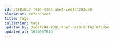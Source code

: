 ```yaml
---
id: 710810c7-f710-4364-a6e4-cedf8c292d88
blueprint: references
title: Tags
collection: tags
updated_by: 3a60f79d-8381-4def-a970-5df62f0f5d56
updated_at: 1630697018
---
```

